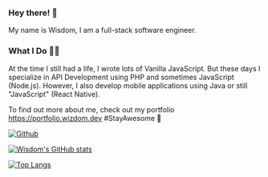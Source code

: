 ### Hey there! 👋

My name is Wisdom, I am a full-stack software engineer.

### What I Do 👨‍💻

At the time I still had a life, I wrote lots of Vanilla JavaScript. But these days I specialize in API Development using PHP and sometimes JavaScript (Node.js). However, I also develop mobile applications using Java or still "JavaScript" (React Native).

To find out more about me, check out my portfolio https://portfolio.wizdom.dev #StayAwesome 🙂

[![Github](https://img.shields.io/github/followers/iamwizzdom?label=Follow&style=social)](https://github.com/iamwizzdom)

[![Wisdom's GitHub stats](https://github-readme-stats.vercel.app/api?username=iamwizzdom&count_private=true&show_icons=true&theme=algolia)](https://github.com/iamwizzdom/github-readme-stats)

[![Top Langs](https://github-readme-stats.vercel.app/api/top-langs/?username=iamwizzdom&layout=compact&theme=algolia&count_private=true)](https://github.com/iamwizzdom/github-readme-stats)
